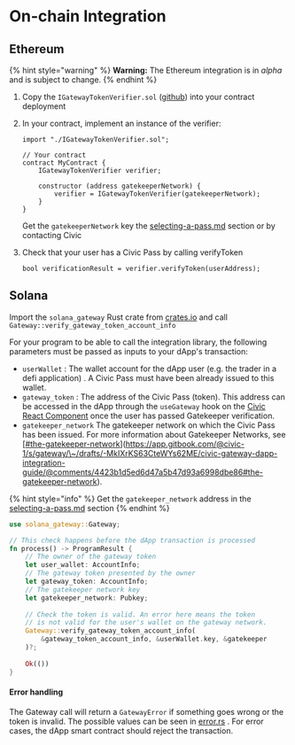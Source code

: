 # On-chain Integration

## Ethereum

{% hint style="warning" %}
**Warning:** The Ethereum integration is in _alpha_ and is subject to change.
{% endhint %}

1. Copy the `IGatewayTokenVerifier.sol` ([github](https://github.com/identity-com/on-chain-identity-gateway/blob/develop/ethereum/smart-contract/contracts/interfaces/IGatewayTokenVerifier.sol)) into your contract deployment
2.  In your contract, implement an instance of the verifier:

    ```
    import "./IGatewayTokenVerifier.sol";

    // Your contract
    contract MyContract {
        IGatewayTokenVerifier verifier;

        constructor (address gatekeeperNetwork) {
            verifier = IGatewayTokenVerifier(gatekeeperNetwork);
        }
    }
    ```

    Get the `gatekeeperNetwork` key the [selecting-a-pass.md](selecting-a-pass.md "mention") section or by contacting Civic
3.  Check that your user has a Civic Pass by calling verifyToken

    ```
    bool verificationResult = verifier.verifyToken(userAddress);
    ```

## Solana

Import the `solana_gateway` Rust crate from [crates.io](https://crates.io/crates/solana-gateway) and call     `Gateway::verify_gateway_token_account_info`

For your program to be able to call the integration library, the following parameters must be passed as inputs to your dApp's transaction:

* `userWallet` : The wallet account for the dApp user (e.g. the trader in a defi application) . A Civic Pass must have been already issued to this wallet.
* `gateway_token` : The address of the Civic Pass (token). This address can be accessed in the dApp through the `useGateway` hook on the [Civic React Component](../#ui-integration-civics-react-component)  once the user has passed Gatekeeper verification.
* `gatekeeper_network` The gatekeeper network on which the Civic Pass has been issued. For more information about Gatekeeper Networks, see [[#the-gatekeeper-network](how-it-works.md#the-gatekeeper-network "mention")](https://app.gitbook.com/@civic-1/s/gateway/\~/drafts/-MkIXrKS63CteWYs62ME/civic-gateway-dapp-integration-guide/@comments/4423b1d5ed6d47a5b47d93a6998dbe86#the-gatekeeper-network).

{% hint style="info" %}
Get the `gatekeeper_network` address in the [selecting-a-pass.md](selecting-a-pass.md "mention") section
{% endhint %}

```rust
use solana_gateway::Gateway;

// This check happens before the dApp transaction is processed
fn process() -> ProgramResult {
    // The owner of the gateway token
    let user_wallet: AccountInfo;
    // The gateway token presented by the owner
    let gateway_token: AccountInfo;
    // The gatekeeper network key
    let gatekeeper_network: Pubkey;
    
    // Check the token is valid. An error here means the token 
    // is not valid for the user's wallet on the gateway network.
    Gateway::verify_gateway_token_account_info(
        &gateway_token_account_info, &userWallet.key, &gatekeeper
    )?;
    
    Ok(())
}
```

#### Error handling

The Gateway call will return a `GatewayError` if something goes wrong or the token is invalid. The possible values can be seen in [error.rs](https://github.com/identity-com/on-chain-identity-gateway/blob/develop/solana/integration-lib/src/error.rs) . For error cases, the dApp smart contract should reject the transaction.

